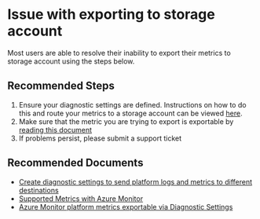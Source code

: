 <properties
  pagetitle="Issue with exporting to storage account"
  service=""
  resource=""
  ms.author="riroloff"
  selfhelptype="Generic"
  supporttopicids="32684753"
  productpesids="16250"
  cloudenvironments="public, fairfax, mooncake, blackforest, ussec, usnat"
  articleid="303491f5-dcae-471d-88f9-8c143a09f815"
  ownershipid="AzureMonitoring_AzureMetrics" />
# Issue with exporting to storage account
Most users are able to resolve their inability to export their metrics to storage account using the steps below.

## **Recommended Steps**
1. Ensure your diagnostic settings are defined. Instructions on how to do this and route your metrics to a storage account can be viewed [here](https://docs.microsoft.com/azure/azure-monitor/platform/diagnostic-settings#create-in-azure-portal).
2. Make sure that the metric you are trying to export is exportable by [reading this document](https://docs.microsoft.com/azure/azure-monitor/platform/metrics-supported-export-diagnostic-settings)
3. If problems persist, please submit a support ticket
	
## **Recommended Documents**

* [Create diagnostic settings to send platform logs and metrics to different destinations](https://docs.microsoft.com/azure/azure-monitor/platform/diagnostic-settings#create-in-azure-portal)
* [Supported Metrics with Azure Monitor](https://docs.microsoft.com/azure/azure-monitor/platform/metrics-supported)
* [Azure Monitor platform metrics exportable via Diagnostic Settings](https://docs.microsoft.com/azure/azure-monitor/platform/metrics-supported-export-diagnostic-settings#metrics-not-exportable-via-diagnostic-settings)
